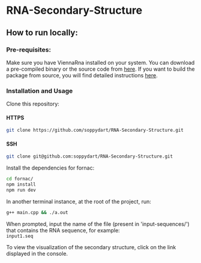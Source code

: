 # RNA-Secondary-Structure

## How to run locally:

### Pre-requisites:
Make sure you have ViennaRna installed on your system. You can download a pre-compiled binary or the source code from [here](https://www.tbi.univie.ac.at/RNA/index.html).
If you want to build the package from source, you will find detailed instructions [here](https://github.com/soppydart/RNA-Secondary-Structure/files/15134737/RNA-tutorial-2.6.4.pdf).

### Installation and Usage

Clone this repository:

#### HTTPS
```bash
git clone https://github.com/soppydart/RNA-Secondary-Structure.git
```

#### SSH
```bash
git clone git@github.com:soppydart/RNA-Secondary-Structure.git
```

Install the dependencies for fornac:
```bash
cd fornac/
npm install
npm run dev
```

In another terminal instance, at the root of the project, run:
```bash
g++ main.cpp && ./a.out
```

When prompted, input the name of the file (present in 'input-sequences/') that contains the RNA sequence, for example:</br>
```input1.seq```

To view the visualization of the secondary structure, click on the link displayed in the console.

